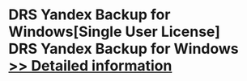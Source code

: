 # DRS Yandex Backup for Windows[Single User License]<br />DRS Yandex Backup for Windows<br />[>> Detailed information](https://secure.shareit.com/shareit/product.html?productid=301004261&affiliateid=200057808)